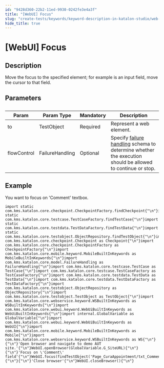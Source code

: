 ```yaml
---
id: "9428d360-22b2-11ed-9930-0242fe3e4a3f"
title: "[WebUI] Focus"
slug: "create-tests/keywords/keyword-description-in-katalon-studio/web-ui-keywords/webui-focus"
hide_title: true
---
```


# <a id="id_0" class="anchor_top_offset"/><a id="ariaid-title1" class="anchor_top_offset"/>[WebUI] Focus


## <a id="id_0__id_1" class="anchor_top_offset"/>Description

              
<p xmlns="http://www.w3.org/1999/xhtml" className="p">Move the focus to the specified element; for example is an input   field, move the cursor to that field.</p> 
      

## <a id="id_0__id_2" class="anchor_top_offset"/>Parameters

              
<table xmlns="http://www.w3.org/1999/xhtml" className="table anchor_top_offset" id="id_0__638bede8-8bf9-4e50-9382-b5d34dcae2c7"><caption /><thead className="thead"><tr className><th className="entry anchor_top_offset" id="id_0__638bede8-8bf9-4e50-9382-b5d34dcae2c7__entry__1">Param</th><th className="entry anchor_top_offset" id="id_0__638bede8-8bf9-4e50-9382-b5d34dcae2c7__entry__2">Param Type</th><th className="entry anchor_top_offset" id="id_0__638bede8-8bf9-4e50-9382-b5d34dcae2c7__entry__3">Mandatory</th><th className="entry anchor_top_offset" id="id_0__638bede8-8bf9-4e50-9382-b5d34dcae2c7__entry__4">Description</th></tr></thead><tbody className="tbody"><tr className><td className="entry" headers="id_0__638bede8-8bf9-4e50-9382-b5d34dcae2c7__entry__1 id_0__638bede8-8bf9-4e50-9382-b5d34dcae2c7__entry__2 id_0__638bede8-8bf9-4e50-9382-b5d34dcae2c7__entry__3 id_0__638bede8-8bf9-4e50-9382-b5d34dcae2c7__entry__4 ">to</td><td className="entry" headers="id_0__638bede8-8bf9-4e50-9382-b5d34dcae2c7__entry__1 id_0__638bede8-8bf9-4e50-9382-b5d34dcae2c7__entry__2 id_0__638bede8-8bf9-4e50-9382-b5d34dcae2c7__entry__3 id_0__638bede8-8bf9-4e50-9382-b5d34dcae2c7__entry__4 ">TestObject</td><td className="entry" headers="id_0__638bede8-8bf9-4e50-9382-b5d34dcae2c7__entry__1 id_0__638bede8-8bf9-4e50-9382-b5d34dcae2c7__entry__2 id_0__638bede8-8bf9-4e50-9382-b5d34dcae2c7__entry__3 id_0__638bede8-8bf9-4e50-9382-b5d34dcae2c7__entry__4 ">Required</td><td className="entry" headers="id_0__638bede8-8bf9-4e50-9382-b5d34dcae2c7__entry__1 id_0__638bede8-8bf9-4e50-9382-b5d34dcae2c7__entry__2 id_0__638bede8-8bf9-4e50-9382-b5d34dcae2c7__entry__3 id_0__638bede8-8bf9-4e50-9382-b5d34dcae2c7__entry__4 ">Represent a web element.</td></tr><tr className><td className="entry" headers="id_0__638bede8-8bf9-4e50-9382-b5d34dcae2c7__entry__1 id_0__638bede8-8bf9-4e50-9382-b5d34dcae2c7__entry__2 id_0__638bede8-8bf9-4e50-9382-b5d34dcae2c7__entry__3 id_0__638bede8-8bf9-4e50-9382-b5d34dcae2c7__entry__4 ">flowControl</td><td className="entry" headers="id_0__638bede8-8bf9-4e50-9382-b5d34dcae2c7__entry__1 id_0__638bede8-8bf9-4e50-9382-b5d34dcae2c7__entry__2 id_0__638bede8-8bf9-4e50-9382-b5d34dcae2c7__entry__3 id_0__638bede8-8bf9-4e50-9382-b5d34dcae2c7__entry__4 ">FailureHandling</td><td className="entry" headers="id_0__638bede8-8bf9-4e50-9382-b5d34dcae2c7__entry__1 id_0__638bede8-8bf9-4e50-9382-b5d34dcae2c7__entry__2 id_0__638bede8-8bf9-4e50-9382-b5d34dcae2c7__entry__3 id_0__638bede8-8bf9-4e50-9382-b5d34dcae2c7__entry__4 ">Optional</td><td className="entry" headers="id_0__638bede8-8bf9-4e50-9382-b5d34dcae2c7__entry__1 id_0__638bede8-8bf9-4e50-9382-b5d34dcae2c7__entry__2 id_0__638bede8-8bf9-4e50-9382-b5d34dcae2c7__entry__3 id_0__638bede8-8bf9-4e50-9382-b5d34dcae2c7__entry__4 ">Specify <a className="xref" href="/docs/maintain/configure-failure-handling-settings-in-katalon-studio">failure handling</a> schema to         determine whether the execution should be allowed to continue or         stop.</td></tr></tbody></table> 
      

## <a id="id_0__id_3" class="anchor_top_offset"/>Example

              
<p xmlns="http://www.w3.org/1999/xhtml" className="p">You want to focus on 'Comment' textbox.</p> 
              
<pre xmlns="http://www.w3.org/1999/xhtml" className="pre codeblock"><code>import static com.kms.katalon.core.checkpoint.CheckpointFactory.findCheckpoint{"\n"}import static com.kms.katalon.core.testcase.TestCaseFactory.findTestCase{"\n"}import static com.kms.katalon.core.testdata.TestDataFactory.findTestData{"\n"}import static com.kms.katalon.core.testobject.ObjectRepository.findTestObject{"\n"}import com.kms.katalon.core.checkpoint.Checkpoint as Checkpoint{"\n"}import com.kms.katalon.core.checkpoint.CheckpointFactory as CheckpointFactory{"\n"}import com.kms.katalon.core.mobile.keyword.MobileBuiltInKeywords as MobileBuiltInKeywords{"\n"}import com.kms.katalon.core.model.FailureHandling as FailureHandling{"\n"}import com.kms.katalon.core.testcase.TestCase as TestCase{"\n"}import com.kms.katalon.core.testcase.TestCaseFactory as TestCaseFactory{"\n"}import com.kms.katalon.core.testdata.TestData as TestData{"\n"}import com.kms.katalon.core.testdata.TestDataFactory as TestDataFactory{"\n"}import com.kms.katalon.core.testobject.ObjectRepository as ObjectRepository{"\n"}import com.kms.katalon.core.testobject.TestObject as TestObject{"\n"}import com.kms.katalon.core.webservice.keyword.WSBuiltInKeywords as WSBuiltInKeywords{"\n"}import com.kms.katalon.core.webui.keyword.WebUiBuiltInKeywords as WebUiBuiltInKeywords{"\n"}import internal.GlobalVariable as GlobalVariable{"\n"}import com.kms.katalon.core.webui.keyword.WebUiBuiltInKeywords as WebUI{"\n"}import com.kms.katalon.core.mobile.keyword.MobileBuiltInKeywords as Mobile{"\n"}import com.kms.katalon.core.webservice.keyword.WSBuiltInKeywords as WS{"\n"}{"\n"}'Open browser and navigate to demo AUT site.'{"\n"}WebUI.openBrowser(GlobalVariable.G_SiteURL){"\n"}{"\n"}'Focus on \'Comment\' field'{"\n"}WebUI.focus(findTestObject('Page_CuraAppointment/txt_Comment')){"\n"}{"\n"}'Close browser'{"\n"}WebUI.closeBrowser(){"\n"}</code></pre> 
            
